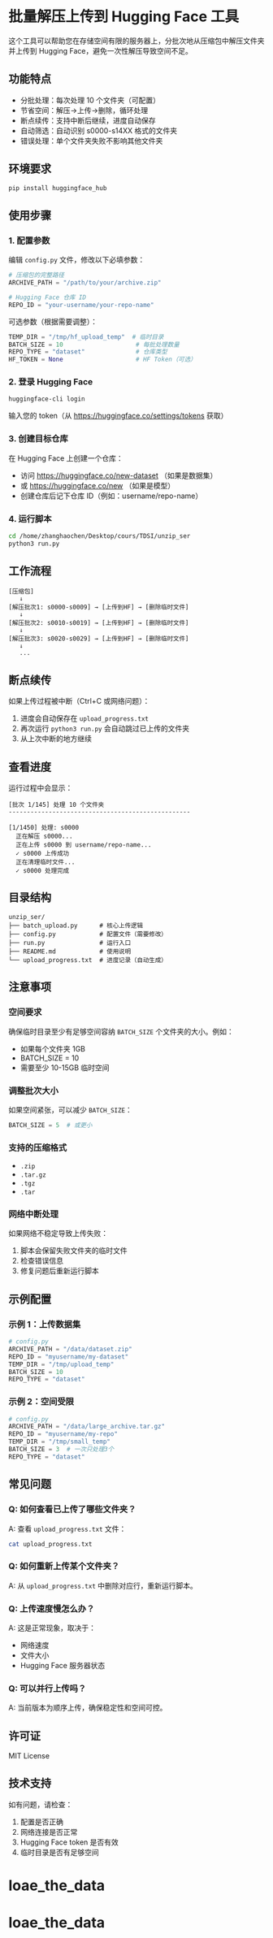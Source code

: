 # 批量解压上传到 Hugging Face 工具

这个工具可以帮助您在存储空间有限的服务器上，分批次地从压缩包中解压文件夹并上传到 Hugging Face，避免一次性解压导致空间不足。

## 功能特点

- 分批处理：每次处理 10 个文件夹（可配置）
- 节省空间：解压→上传→删除，循环处理
- 断点续传：支持中断后继续，进度自动保存
- 自动筛选：自动识别 s0000-s14XX 格式的文件夹
- 错误处理：单个文件夹失败不影响其他文件夹

## 环境要求

```bash
pip install huggingface_hub
```

## 使用步骤

### 1. 配置参数

编辑 `config.py` 文件，修改以下必填参数：

```python
# 压缩包的完整路径
ARCHIVE_PATH = "/path/to/your/archive.zip"

# Hugging Face 仓库 ID
REPO_ID = "your-username/your-repo-name"
```

可选参数（根据需要调整）：

```python
TEMP_DIR = "/tmp/hf_upload_temp"  # 临时目录
BATCH_SIZE = 10                    # 每批处理数量
REPO_TYPE = "dataset"              # 仓库类型
HF_TOKEN = None                    # HF Token（可选）
```

### 2. 登录 Hugging Face

```bash
huggingface-cli login
```

输入您的 token（从 https://huggingface.co/settings/tokens 获取）

### 3. 创建目标仓库

在 Hugging Face 上创建一个仓库：
- 访问 https://huggingface.co/new-dataset （如果是数据集）
- 或 https://huggingface.co/new （如果是模型）
- 创建仓库后记下仓库 ID（例如：username/repo-name）

### 4. 运行脚本

```bash
cd /home/zhanghaochen/Desktop/cours/TDSI/unzip_ser
python3 run.py
```

## 工作流程

```
[压缩包]
   ↓
[解压批次1: s0000-s0009] → [上传到HF] → [删除临时文件]
   ↓
[解压批次2: s0010-s0019] → [上传到HF] → [删除临时文件]
   ↓
[解压批次3: s0020-s0029] → [上传到HF] → [删除临时文件]
   ↓
   ...
```

## 断点续传

如果上传过程被中断（Ctrl+C 或网络问题）：

1. 进度会自动保存在 `upload_progress.txt`
2. 再次运行 `python3 run.py` 会自动跳过已上传的文件夹
3. 从上次中断的地方继续

## 查看进度

运行过程中会显示：

```
[批次 1/145] 处理 10 个文件夹
--------------------------------------------------

[1/1450] 处理: s0000
  正在解压 s0000...
  正在上传 s0000 到 username/repo-name...
  ✓ s0000 上传成功
  正在清理临时文件...
  ✓ s0000 处理完成
```

## 目录结构

```
unzip_ser/
├── batch_upload.py      # 核心上传逻辑
├── config.py            # 配置文件（需要修改）
├── run.py               # 运行入口
├── README.md            # 使用说明
└── upload_progress.txt  # 进度记录（自动生成）
```

## 注意事项

### 空间要求

确保临时目录至少有足够空间容纳 `BATCH_SIZE` 个文件夹的大小。例如：
- 如果每个文件夹 1GB
- BATCH_SIZE = 10
- 需要至少 10-15GB 临时空间

### 调整批次大小

如果空间紧张，可以减少 `BATCH_SIZE`：

```python
BATCH_SIZE = 5  # 或更小
```

### 支持的压缩格式

- `.zip`
- `.tar.gz`
- `.tgz`
- `.tar`

### 网络中断处理

如果网络不稳定导致上传失败：
1. 脚本会保留失败文件夹的临时文件
2. 检查错误信息
3. 修复问题后重新运行脚本

## 示例配置

### 示例 1：上传数据集

```python
# config.py
ARCHIVE_PATH = "/data/dataset.zip"
REPO_ID = "myusername/my-dataset"
TEMP_DIR = "/tmp/upload_temp"
BATCH_SIZE = 10
REPO_TYPE = "dataset"
```

### 示例 2：空间受限

```python
# config.py
ARCHIVE_PATH = "/data/large_archive.tar.gz"
REPO_ID = "myusername/my-repo"
TEMP_DIR = "/tmp/small_temp"
BATCH_SIZE = 3  # 一次只处理3个
REPO_TYPE = "dataset"
```

## 常见问题

### Q: 如何查看已上传了哪些文件夹？

A: 查看 `upload_progress.txt` 文件：

```bash
cat upload_progress.txt
```

### Q: 如何重新上传某个文件夹？

A: 从 `upload_progress.txt` 中删除对应行，重新运行脚本。

### Q: 上传速度慢怎么办？

A: 这是正常现象，取决于：
- 网络速度
- 文件大小
- Hugging Face 服务器状态

### Q: 可以并行上传吗？

A: 当前版本为顺序上传，确保稳定性和空间可控。

## 许可证

MIT License

## 技术支持

如有问题，请检查：
1. 配置是否正确
2. 网络连接是否正常
3. Hugging Face token 是否有效
4. 临时目录是否有足够空间
# loae_the_data
# loae_the_data
